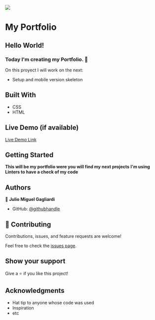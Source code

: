 ![](https://img.shields.io/badge/Microverse-blueviolet)

# My Portfolio

## Hello World!

### Today I'm creating my Portfolio. 🦾

On this proyect I will work on the next:

- Setup and mobile version skeleton

## Built With

- CSS
- HTML

## Live Demo (if available)

[Live Demo Link](https://livedemo.com)

## Getting Started

**This will be my portfolio were you will find my next projects**
**I'm using Linters to have a check of my code**

## Authors

👨 **Julio Miguel Gagliardi**

- GitHub: [@githubhandle](https://github.com/BregornOriginal)

## 🤝 Contributing

Contributions, issues, and feature requests are welcome!

Feel free to check the [issues page](../../issues/).

## Show your support

Give a ⭐️ if you like this project!

## Acknowledgments

- Hat tip to anyone whose code was used
- Inspiration
- etc
